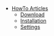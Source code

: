 


  * [HowTo Articles](HowTo.md)
    * [Download](Download.md)
    * [Installation](Installation.md)
    * [Settings](Settings.md)